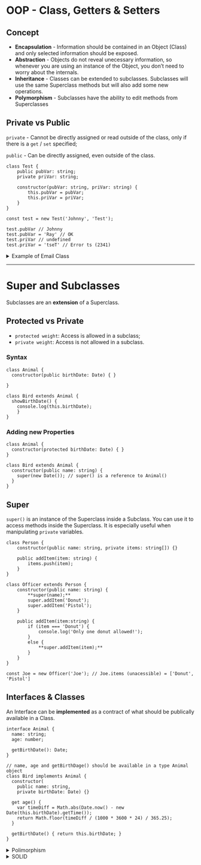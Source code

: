 # OOP - Class, Getters & Setters

## Concept

- **Encapsulation** - Information should be contained in an Object (Class) and only selected information should be exposed.
- **Abstraction** - Objects do not reveal unecessary information, so whenever you are using an instance of the Object, you don’t need to worry about the internals.
- **Inheritance** - Classes can be extended to subclasses. Subclasses will use the same Superclass methods but will also add some new operations.
- **Polymorphism** - Subclasses have the ability to edit methods from Superclasses

## Private vs Public

`private` -  Cannot be directly assigned or read outside of the class, only if there is a `get` / `set` specified;

`public` - Can be directly assigned, even outside of the class.

```tsx
class Test {
	public pubVar: string;
	private priVar: string;
	
	constructor(pubVar: string, priVar: string) {
		this.pubVar = pubVar;
		this.priVar = priVar;
	}
}

const test = new Test('Johnny', 'Test');

test.pubVar // Johnny
test.pubVar = 'Ray' // OK
test.priVar // undefined
test.priVar = 'tseT' // Error ts (2341)
```

<details>
<summary>Example of Email Class</summary>

```tsx
class Email {
  private _from: string;
  private _to: string;
  private _message: string;
  private _subject: string;

  constructor(from: string, to: string, subject: string, message: string) {
    this._from = from;
    this._to = to;
    this._message = message;
    this._subject = '';
    this._subject = subject;
  }

  set subject(newSubject: string) {
    if (newSubject.length <= 40) this._subject = newSubject;
  }

  get subject(): string {
    return this._subject;
  }

  get from(): string { return this._from; }

  get to(): string { return this._to; }

  get content(): string {
    return `
    From ${this._from} to ${this._to}
    ${this.subject}

    ${this._message}`;
  }
}
```
</details>

---

# Super and Subclasses

Subclasses are an **extension** of a Superclass.

## Protected vs Private

- `protected weight`: Access is allowed in a subclass;
- `private weight`: Access is not allowed in a subclass.

### Syntax

```tsx
class Animal {
  constructor(public birthDate: Date) { }

}

class Bird extends Animal {
  showBirthDate() {
    console.log(this.birthDate);
	}
}
```

### Adding new Properties

```tsx
class Animal {
  constructor(protected birthDate: Date) { }
}

class Bird extends Animal {
  constructor(public name: string) {
    super(new Date()); // super() is a reference to Animal()
  }
}
```

## Super

`super()` is an instance of the Superclass inside a Subclass. You can use it to access methods inside the Superclass. It is especially useful when manipulating `private` variables.

```tsx
class Person {
	constructor(public name: string, private items: string[]) {}

	public addItem(item: string) {
		items.push(item);
	}
}

class Officer extends Person {
	constructor(public name: string) {
		**super(name);**
		super.addItem('Donut');
		super.addItem('Pistol');
	}

	public addItem(item:string) {
		if (item === 'Donut') {
			console.log('Only one donut allowed!');
		}
		else {
			**super.addItem(item);**
		}
	}
}

const Joe = new Officer('Joe'); // Joe.items (unacessible) = ['Donut', 'Pistol']
```

## Interfaces & Classes

An Interface can be **implemented** as a contract of what should be publically available in a Class.

```tsx
interface Animal {
  name: string;
  age: number;

  getBirthDate(): Date;
}

// name, age and getBirthDage() should be available in a type Animal object
class Bird implements Animal {
  constructor(
    public name: string,
    private birthDate: Date) {}

  get age() {
    var timeDiff = Math.abs(Date.now() - new Date(this.birthDate).getTime());
    return Math.floor(timeDiff / (1000 * 3600 * 24) / 365.25);
  }

  getBirthDate() { return this.birthDate; }
}
```

<details>
<summary>Polimorphism</summary>
Polimorphism is an OOP pillar. It assumes that classes can be interpreted and used in multiple ways. To better understand this concept, check out the content below.

## Abstract Classes

Abstract classes are made to be a model for what the subclasses should be:

```tsx
abstract class Animal {
  constructor(public name: string) { }
  abstract move(): void
}

class Bird extends Animal {
  move() { console.log(`${this.name} is flying.`); }
}

class Mammal extends Animal {
  move() { console.log(`${this.name} is walking.`); }
}

const b = new Bird('Woody Woodpecker');
const m = new Mammal('Elephant');

// Parameter can be any of type Animal, including its subclasses
const myMove = (animal: Animal) => {
	animal.move();
}

myMove(b); // Woody Woodpecker is flying
myMove(m); // Elephant is walking
```

## Static

Static methods and variables **do not have a direct relationship with the instance**. It is **related to the Class as whol**e and all of the instances.

These are only accessible in the class (`Class.static`):

```tsx
class Employee {
  private static employeeCount = 0

  constructor(public name: string) {
    Employee.addEmployee();
  }

  private static addEmployee() {
    Employee.employeeCount += 1;
  }

  static get employees() {
    return Employee.employeeCount;
  }
}

console.log(Employee.employees); // 0
const e1 = new Employee('Ronald');
console.log(Employee.employees); // 1
```
</details>

<details>
<summary>SOLID</summary>

Good practices in software development!

## S - Single Responsibility Principle

Avoid doing many things in a single method or Class. This allows for reusability and easy understanding of what the code does afterwards.

> Just because you *can* doesn’t mean you *should*.
> 

## O - Open/Closed Principle

**Open to extensions, Closed to modifications**. The code should be SOLID and deliver exaclty what is expected. The methods and Classes should be universal and scalable. For that it is expected that there is no arbitrary variables.

### **Ex:**

We need to calculate how many students are approved in a school. Minimum approval grade in this school is 0.7 out of 1.0.

After the implementation, another school decided to use the service, but the minimum approval for this school is 0.8 out of 1.0.

### Wrong Way to do it

```tsx
if (school === ‘a’) {
	approved = grade >= 0.7
} else {
	approved = grade >= 0.8
}
```

### Right Way to do it

```tsx
approved = grade >= school.approvalGrade
```

## D - Dependency Inversion Principle

> High level entities shouldn’t depend on low level entities. Both should depend on abstractions
> 

The sentece above is mostly used in OOP. You can combine the power of **Interfaces** and **Implementations** to achieve that!

### Ex:

We want to connect Musicians to instruments. Each musician can play up to multiple instruments.

```tsx
// Contract
interface Instrument {
	name: string,
	play(): void
}

class Flute implements Instrument {
  constructor(public name: string) { }

  public play(): void {
    console.log(`${this.name} is emitting melodies`);
  }
}

class Guitar implements Instrument {
  constructor(public name: string) { }

  public play(): void {
    console.log(`${this.name} is vibrating its cords`);
  }
}

class Musician {
  constructor(
    public name: string,
    public instrument: Instrument
  ) { }

  play() {
    this.instrument.play();
    console.log(
      `"${this.name}" is playing the instrument`
    );
  }
}
```

This way a Musician does not depend on any specific instrument, but in a ~~contract~~ abstraction that can be related to multiple instruments.
</details>